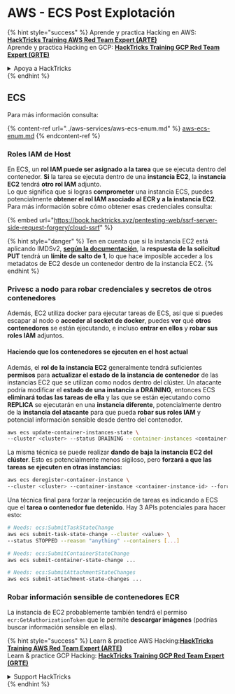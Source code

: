 # AWS - ECS Post Explotación

{% hint style="success" %}
Aprende y practica Hacking en AWS:<img src="../../../.gitbook/assets/image (1).png" alt="" data-size="line">[**HackTricks Training AWS Red Team Expert (ARTE)**](https://training.hacktricks.xyz/courses/arte)<img src="../../../.gitbook/assets/image (1).png" alt="" data-size="line">\
Aprende y practica Hacking en GCP: <img src="../../../.gitbook/assets/image (2).png" alt="" data-size="line">[**HackTricks Training GCP Red Team Expert (GRTE)**<img src="../../../.gitbook/assets/image (2).png" alt="" data-size="line">](https://training.hacktricks.xyz/courses/grte)

<details>

<summary>Apoya a HackTricks</summary>

* Revisa los [**planes de suscripción**](https://github.com/sponsors/carlospolop)!
* **Únete al** 💬 [**grupo de Discord**](https://discord.gg/hRep4RUj7f) o al [**grupo de telegram**](https://t.me/peass) o **síguenos** en **Twitter** 🐦 [**@hacktricks\_live**](https://twitter.com/hacktricks\_live)**.**
* **Comparte trucos de hacking enviando PRs a los** [**HackTricks**](https://github.com/carlospolop/hacktricks) y [**HackTricks Cloud**](https://github.com/carlospolop/hacktricks-cloud) repos de github.

</details>
{% endhint %}

## ECS

Para más información consulta:

{% content-ref url="../aws-services/aws-ecs-enum.md" %}
[aws-ecs-enum.md](../aws-services/aws-ecs-enum.md)
{% endcontent-ref %}

### Roles IAM de Host

En ECS, un **rol IAM puede ser asignado a la tarea** que se ejecuta dentro del contenedor. **Si** la tarea se ejecuta dentro de una **instancia EC2**, la **instancia EC2** tendrá **otro rol IAM** adjunto.\
Lo que significa que si logras **comprometer** una instancia ECS, puedes potencialmente **obtener el rol IAM asociado al ECR y a la instancia EC2**. Para más información sobre cómo obtener esas credenciales consulta:

{% embed url="https://book.hacktricks.xyz/pentesting-web/ssrf-server-side-request-forgery/cloud-ssrf" %}

{% hint style="danger" %}
Ten en cuenta que si la instancia EC2 está aplicando IMDSv2, [**según la documentación**](https://docs.aws.amazon.com/AWSEC2/latest/UserGuide/instance-metadata-v2-how-it-works.html), la **respuesta de la solicitud PUT** tendrá un **límite de salto de 1**, lo que hace imposible acceder a los metadatos de EC2 desde un contenedor dentro de la instancia EC2.
{% endhint %}

### Privesc a nodo para robar credenciales y secretos de otros contenedores

Además, EC2 utiliza docker para ejecutar tareas de ECS, así que si puedes escapar al nodo o **acceder al socket de docker**, puedes **ver** qué **otros contenedores** se están ejecutando, e incluso **entrar en ellos** y **robar sus roles IAM** adjuntos.

#### Haciendo que los contenedores se ejecuten en el host actual

Además, el **rol de la instancia EC2** generalmente tendrá suficientes **permisos** para **actualizar el estado de la instancia de contenedor** de las instancias EC2 que se utilizan como nodos dentro del clúster. Un atacante podría modificar el **estado de una instancia a DRAINING**, entonces ECS **eliminará todas las tareas de ella** y las que se están ejecutando como **REPLICA** se ejecutarán en una **instancia diferente**, potencialmente dentro de la **instancia del atacante** para que pueda **robar sus roles IAM** y potencial información sensible desde dentro del contenedor.
```bash
aws ecs update-container-instances-state \
--cluster <cluster> --status DRAINING --container-instances <container-instance-id>
```
La misma técnica se puede realizar **dando de baja la instancia EC2 del clúster**. Esto es potencialmente menos sigiloso, pero **forzará a que las tareas se ejecuten en otras instancias:**
```bash
aws ecs deregister-container-instance \
--cluster <cluster> --container-instance <container-instance-id> --force
```
Una técnica final para forzar la reejecución de tareas es indicando a ECS que el **tarea o contenedor fue detenido**. Hay 3 APIs potenciales para hacer esto:
```bash
# Needs: ecs:SubmitTaskStateChange
aws ecs submit-task-state-change --cluster <value> \
--status STOPPED --reason "anything" --containers [...]

# Needs: ecs:SubmitContainerStateChange
aws ecs submit-container-state-change ...

# Needs: ecs:SubmitAttachmentStateChanges
aws ecs submit-attachment-state-changes ...
```
### Robar información sensible de contenedores ECR

La instancia de EC2 probablemente también tendrá el permiso `ecr:GetAuthorizationToken` que le permite **descargar imágenes** (podrías buscar información sensible en ellas).

{% hint style="success" %}
Learn & practice AWS Hacking:<img src="../../../.gitbook/assets/image (1).png" alt="" data-size="line">[**HackTricks Training AWS Red Team Expert (ARTE)**](https://training.hacktricks.xyz/courses/arte)<img src="../../../.gitbook/assets/image (1).png" alt="" data-size="line">\
Learn & practice GCP Hacking: <img src="../../../.gitbook/assets/image (2).png" alt="" data-size="line">[**HackTricks Training GCP Red Team Expert (GRTE)**<img src="../../../.gitbook/assets/image (2).png" alt="" data-size="line">](https://training.hacktricks.xyz/courses/grte)

<details>

<summary>Support HackTricks</summary>

* Check the [**subscription plans**](https://github.com/sponsors/carlospolop)!
* **Join the** 💬 [**Discord group**](https://discord.gg/hRep4RUj7f) or the [**telegram group**](https://t.me/peass) or **follow** us on **Twitter** 🐦 [**@hacktricks\_live**](https://twitter.com/hacktricks\_live)**.**
* **Share hacking tricks by submitting PRs to the** [**HackTricks**](https://github.com/carlospolop/hacktricks) and [**HackTricks Cloud**](https://github.com/carlospolop/hacktricks-cloud) github repos.

</details>
{% endhint %}
